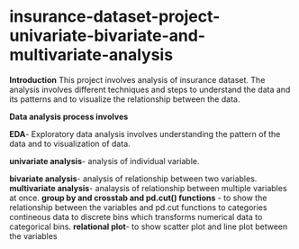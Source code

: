 # insurance-dataset-project-univariate-bivariate-and-multivariate-analysis
**Introduction** This project involves analysis of insurance dataset. The analysis involves different techniques and steps to understand the data and its patterns and to visualize the relationship between the data.

**Data analysis process involves** 

**EDA**- Exploratory data analysis involves understanding the pattern of the data and to visualization of data.

**univariate analysis**- analysis of individual variable.

**bivariate analysis**- analysis of relationship between two variables.
**multivariate analysis**- analaysis of relationship between multiple variables at once.
**group by and crosstab and pd.cut() functions** - to show the relationship between the variables and pd.cut functions                 to categories contineous data to discrete bins which transforms numerical data to categorical bins.
**relational plot**- to show scatter plot and line plot between the variables
















